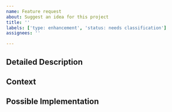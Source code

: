 ```yaml
---
name: Feature request
about: Suggest an idea for this project
title: ''
labels: ['type: enhancement', 'status: needs classification']
assignees: ''

---
```

<!---
SPDX-FileCopyrightText: 2021 The Atlite Authors

SPDX-License-Identifier: CC0-1.0
--->

<!-- Provide a general summary of the feature you would like to see -->

## Detailed Description
<!-- Provide a detailed description of the change or addition you are proposing -->

## Context
<!-- Why is this change important to you? -->
<!-- How would you use it? -->

## Possible Implementation
<!-- Not obligatory, but suggest an idea for implementing addition or change -->
